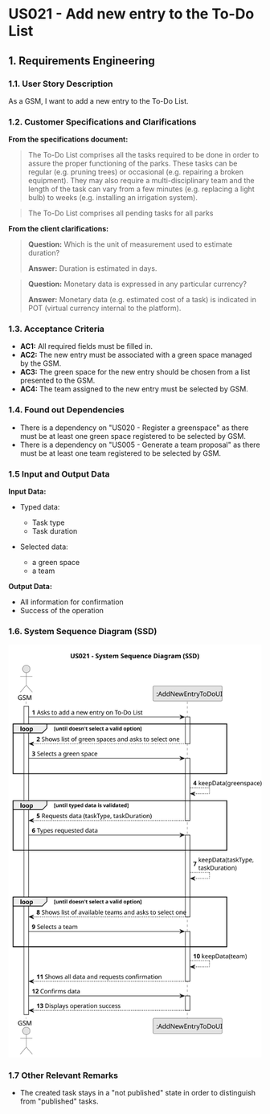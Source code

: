 # US021 - Add new entry to the To-Do List


## 1. Requirements Engineering

### 1.1. User Story Description

As a GSM, I want to add a new entry to the To-Do List.

### 1.2. Customer Specifications and Clarifications 

**From the specifications document:**

>	The To-Do List comprises all the tasks required to
be done in order to assure the proper functioning of the parks. These tasks
can be regular (e.g. pruning trees) or occasional (e.g. repairing a broken
equipment). They may also require a multi-disciplinary team and the length
of the task can vary from a few minutes (e.g. replacing a light bulb) to weeks
(e.g. installing an irrigation system).

>	The To-Do List comprises all pending tasks for all parks

**From the client clarifications:**

> **Question:** Which is the unit of measurement used to estimate duration?
>
> **Answer:** Duration is estimated in days.

> **Question:** Monetary data is expressed in any particular currency?
>
> **Answer:** Monetary data (e.g. estimated cost of a task) is indicated in POT (virtual currency internal to the platform).

### 1.3. Acceptance Criteria

* **AC1:** All required fields must be filled in.
* **AC2:** The new entry must be associated with a green space managed by the GSM.
* **AC3:** The green space for the new entry should be chosen from a
  list presented to the GSM.
* **AC4:** The team assigned to the new entry must be selected by GSM.
### 1.4. Found out Dependencies

* There is a dependency on "US020 - Register a greenspace" as there must be at least one green space registered to be selected by GSM.
* There is a dependency on "US005 - Generate a team proposal" as there must be at least one team registered to be selected by GSM.

### 1.5 Input and Output Data

**Input Data:**

* Typed data:
    * Task type
    * Task duration
	
* Selected data:
    * a green space
    * a team

**Output Data:**

* All information for confirmation
* Success of the operation

### 1.6. System Sequence Diagram (SSD)


![System Sequence Diagram](svg/us021-system-sequence-diagram.svg)

### 1.7 Other Relevant Remarks

* The created task stays in a "not published" state in order to distinguish from "published" tasks.